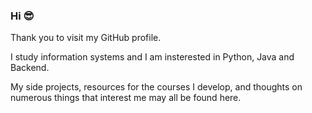 ### Hi 😎
 Thank you to visit my GitHub profile.
 
 I study information systems and I am insterested in Python, Java and Backend.  
 
 My side projects, resources for the courses I develop, and thoughts on numerous things that interest me may all be found here.


<!---
Radaghast-teh-brown/Radaghast-teh-brown is a ✨ special ✨ repository because its `README.md` (this file) appears on your GitHub profile.
You can click the Preview link to take a look at your changes.
--->
